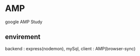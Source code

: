 # AMP
google AMP Study
## envirement
backend : express(nodemon), mySql, 
client : AMP(browser-sync)

